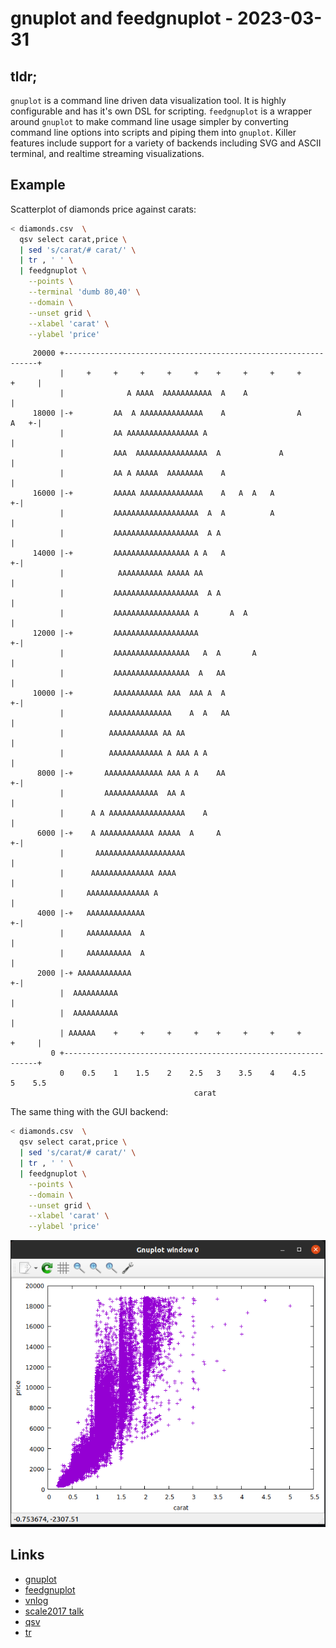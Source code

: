 # gnuplot and feedgnuplot - 2023-03-31

## tldr;

`gnuplot` is a command line driven data visualization tool. It is highly
configurable and has it's own DSL for scripting. `feedgnuplot` is a wrapper
around `gnuplot` to make command line usage simpler by converting command line
options into scripts and piping them into `gnuplot`. Killer features include
support for a variety of backends including SVG and ASCII terminal, and realtime
streaming visualizations.

## Example

Scatterplot of diamonds price against carats:

```bash
< diamonds.csv  \
  qsv select carat,price \
  | sed 's/carat/# carat/' \
  | tr , ' ' \
  | feedgnuplot \
    --points \
    --terminal 'dumb 80,40' \
    --domain \
    --unset grid \
    --xlabel 'carat' \
    --ylabel 'price'
```

```
     20000 +----------------------------------------------------------------+
           |     +     +     +     +     +    +     +     +     +     +     |
           |              A AAAA  AAAAAAAAAAA  A    A                       |
     18000 |-+         AA  A AAAAAAAAAAAAAA    A                A     A   +-|
           |           AA AAAAAAAAAAAAAAAA A                                |
           |           AAA  AAAAAAAAAAAAAAAA  A             A               |
           |           AA A AAAAA  AAAAAAAA    A                            |
     16000 |-+         AAAAA AAAAAAAAAAAAAA    A   A  A   A               +-|
           |           AAAAAAAAAAAAAAAAAAA  A  A          A                 |
           |           AAAAAAAAAAAAAAAAAAA  A A                             |
     14000 |-+         AAAAAAAAAAAAAAAAA A A   A                          +-|
           |            AAAAAAAAAA AAAAA AA                                 |
           |           AAAAAAAAAAAAAAAAAAA  A A                             |
           |           AAAAAAAAAAAAAAAAA A       A  A                       |
     12000 |-+         AAAAAAAAAAAAAAAAAAA                                +-|
           |           AAAAAAAAAAAAAAAAA   A  A       A                     |
           |           AAAAAAAAAAAAAAAAA  A   AA                            |
     10000 |-+         AAAAAAAAAAA AAA  AAA A  A                          +-|
           |          AAAAAAAAAAAAAA    A  A   AA                           |
           |          AAAAAAAAAAA AA AA                                     |
           |          AAAAAAAAAAAA A AAA A A                                |
      8000 |-+       AAAAAAAAAAAAA AAA A A    AA                          +-|
           |         AAAAAAAAAAAA  AA A                                     |
           |      A A AAAAAAAAAAAAAAAAA    A                                |
      6000 |-+    A AAAAAAAAAAAA AAAAA  A     A                           +-|
           |       AAAAAAAAAAAAAAAAAAAA                                     |
           |      AAAAAAAAAAAAAA AAAA                                       |
           |     AAAAAAAAAAAAAA A                                           |
      4000 |-+   AAAAAAAAAAAAA                                            +-|
           |     AAAAAAAAAA  A                                              |
           |     AAAAAAAAAA  A                                              |
      2000 |-+ AAAAAAAAAAAA                                               +-|
           |  AAAAAAAAAA                                                    |
           |  AAAAAAAAAA                                                    |
           | AAAAAA    +     +     +     +    +     +     +     +     +     |
         0 +----------------------------------------------------------------+
           0    0.5    1    1.5    2    2.5   3    3.5    4    4.5    5    5.5
                                         carat
```

The same thing with the GUI backend:

```bash
< diamonds.csv  \
  qsv select carat,price \
  | sed 's/carat/# carat/' \
  | tr , ' ' \
  | feedgnuplot \
    --points \
    --domain \
    --unset grid \
    --xlabel 'carat' \
    --ylabel 'price'
```

![scatter](./scatterplot.png)

## Links

- [gnuplot](http://www.gnuplot.info/)
- [feedgnuplot](https://github.com/dkogan/feedgnuplot)
- [vnlog](https://github.com/dkogan/vnlog)
- [scale2017 talk](https://www.youtube.com/watch?v=Qvb_uNkFGNQ&t=12830s)
- [qsv](https://github.com/jqnatividad/qsv)
- [tr](https://linux.die.net/man/1/tr)

